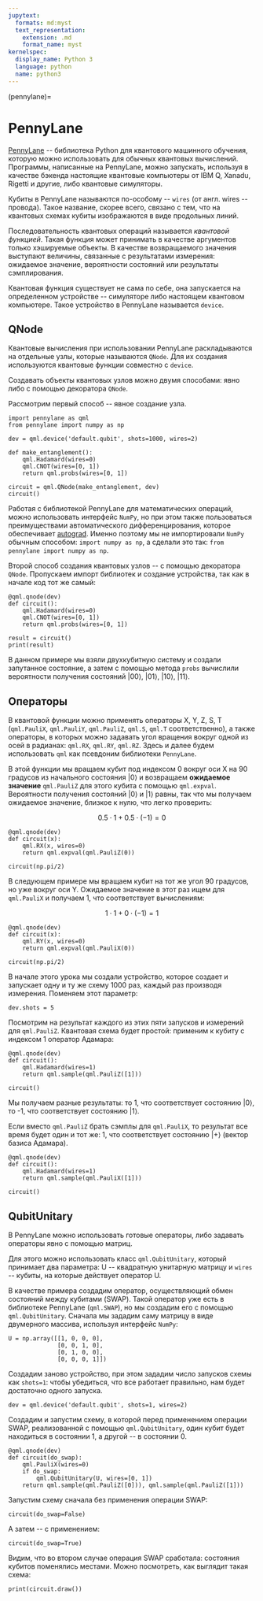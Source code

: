 ```yaml
---
jupytext:
  formats: md:myst
  text_representation:
    extension: .md
    format_name: myst
kernelspec:
  display_name: Python 3
  language: python
  name: python3
---
```


(pennylane)=

# PennyLane

[PennyLane](https://pennylane.ai/) -- библиотека Python для квантового машинного обучения, которую можно использовать для обычных квантовых вычислений. Программы, написанные на PennyLane, можно запускать, используя в качестве бэкенда настоящие квантовые компьютеры от IBM Q, Xanadu, Rigetti и другие, либо квантовые симуляторы.

Кубиты в PennyLane называются по-особому -- `wires` (от англ. wires -- провода). Такое название, скорее всего, связано с тем, что на квантовых схемах кубиты изображаются в виде продольных линий.

Последовательность квантовых операций называется _квантовой функцией_. Такая функция может принимать в качестве аргументов только хэшируемые объекты. В качестве возвращаемого значения выступают величины, связанные с результатами измерения: ожидаемое значение, вероятности состояний или результаты сэмплирования.

Квантовая функция существует не сама по себе, она запускается на определенном устройстве -- симуляторе либо настоящем квантовом компьютере. Такое устройство в PennyLane называется `device`.

## QNode

Квантовые вычисления при использовании PennyLane раскладываются на отдельные узлы, которые называются `QNode`. Для их создания используются квантовые функции совместно с `device`.

Создавать объекты квантовых узлов можно двумя способами: явно либо с помощью декоратора `QNode`.

Рассмотрим первый способ -- явное создание узла.

```{code-cell} ipython3
import pennylane as qml
from pennylane import numpy as np
```


```{code-cell} ipython3
dev = qml.device('default.qubit', shots=1000, wires=2)
```


```{code-cell} ipython3
def make_entanglement():
    qml.Hadamard(wires=0)
    qml.CNOT(wires=[0, 1])
    return qml.probs(wires=[0, 1])
```


```{code-cell} ipython3
circuit = qml.QNode(make_entanglement, dev)
circuit()
```

Работая с библиотекой PennyLane для математических операций, можно использовать интерфейс `NumPy`, но при этом также пользоваться преимуществами автоматического дифференцирования, которое обеспечивает <a href="https://github.com/HIPS/autograd">autograd</a>.
Именно поэтому мы не импортировали `NumPy` обычным способом: `import numpy as np`, а сделали это так: `from pennylane import numpy as np`.

Второй способ создания квантовых узлов -- с помощью декоратора `QNode`. Пропускаем импорт библиотек и создание устройства, так как в начале код тот же самый:


```{code-cell} ipython3
@qml.qnode(dev)
def circuit():
    qml.Hadamard(wires=0)
    qml.CNOT(wires=[0, 1])
    return qml.probs(wires=[0, 1])
```


```{code-cell} ipython3
result = circuit()
print(result)
```

В данном примере мы взяли двухкубитную систему и создали запутанное состояние, а затем с помощью метода `probs` вычислили вероятности получения состояний $|00\rangle$, $|01\rangle$, $|10\rangle$, $|11\rangle$.

## Операторы

В квантовой функции можно применять операторы X, Y, Z, S, T (`qml.PauliX`, `qml.PauliY`, `qml.PauliZ`, `qml.S`, `qml.T` соответственно), а также операторы, в которых можно задавать угол вращения вокруг одной из осей в радианах: `qml.RX`, `qml.RY`, `qml.RZ`. Здесь и далее будем использовать `qml` как псевдоним библиотеки `PennyLane`.

В этой функции мы вращаем кубит под индексом 0 вокруг оси X на 90 градусов из начального состояния $|0\rangle$ и возвращаем **ожидаемое значение** `qml.PauliZ` для этого кубита с помощью `qml.expval`. Вероятности получения состояний $|0\rangle$ и $|1\rangle$ равны, так что мы получаем ожидаемое значение, близкое к нулю, что легко проверить:

$$0.5 \cdot 1 + 0.5 \cdot (-1) = 0$$


```{code-cell} ipython3
@qml.qnode(dev)
def circuit(x):
    qml.RX(x, wires=0)
    return qml.expval(qml.PauliZ(0))

circuit(np.pi/2)
```

В следующем примере мы вращаем кубит на тот же угол 90 градусов, но уже вокруг оси Y. Ожидаемое значение в этот раз ищем для `qml.PauliX` и получаем 1, что соответствует вычислениям:

$$1 \cdot 1 + 0 \cdot (-1) = 1$$


```{code-cell} ipython3
@qml.qnode(dev)
def circuit(x):
    qml.RY(x, wires=0)
    return qml.expval(qml.PauliX(0))

circuit(np.pi/2)
```


В начале этого урока мы создали устройство, которое создает и запускает одну и ту же схему 1000 раз, каждый раз производя измерения. Поменяем этот параметр:


```{code-cell} ipython3
dev.shots = 5
```

Посмотрим на результат каждого из этих пяти запусков и измерений для `qml.PauliZ`. Квантовая схема будет простой: применим к кубиту с индексом 1 оператор Адамара:


```{code-cell} ipython3
@qml.qnode(dev)
def circuit():
    qml.Hadamard(wires=1)
    return qml.sample(qml.PauliZ([1]))

circuit()
```

Мы получаем разные результаты: то 1, что соответствует состоянию $|0\rangle$, то -1, что соответствует состоянию $|1\rangle$.

Если вместо `qml.PauliZ` брать сэмплы для `qml.PauliX`, то результат все время будет один и тот же: 1, что соответствует состоянию $|+\rangle$ (вектор базиса Адамара).


```{code-cell} ipython3
@qml.qnode(dev)
def circuit():
    qml.Hadamard(wires=1)
    return qml.sample(qml.PauliX([1]))

circuit()
```

## QubitUnitary

В PennyLane можно использовать готовые операторы, либо задавать операторы явно с помощью матриц.

Для этого можно использовать класс `qml.QubitUnitary`, который принимает два параметра: U -- квадратную унитарную матрицу и `wires` -- кубиты, на которые действует оператор U.

В качестве примера создадим оператор, осуществляющий обмен состояний между кубитами (SWAP). Такой оператор уже есть в библиотеке PennyLane (`qml.SWAP`), но мы создадим его с помощью `qml.QubitUnitary`. Сначала мы зададим саму матрицу в виде двумерного массива, используя интерфейс `NumPy`:


```{code-cell} ipython3
U = np.array([[1, 0, 0, 0],
              [0, 0, 1, 0],
              [0, 1, 0, 0],
              [0, 0, 0, 1]])
```

Создадим заново устройство, при этом зададим число запусков схемы как `shots=1`: чтобы убедиться, что все работает правильно, нам будет достаточно одного запуска.


```{code-cell} ipython3
dev = qml.device('default.qubit', shots=1, wires=2)
```

Создадим и запустим схему, в которой перед применением операции SWAP, реализованной с помощью `qml.QubitUnitary`, один кубит будет находиться в состоянии 1, а другой -- в состоянии 0.


```{code-cell} ipython3
@qml.qnode(dev)
def circuit(do_swap):
    qml.PauliX(wires=0)
    if do_swap:
        qml.QubitUnitary(U, wires=[0, 1])
    return qml.sample(qml.PauliZ([0])), qml.sample(qml.PauliZ([1]))
```

Запустим схему сначала без применения операции SWAP:


```{code-cell} ipython3
circuit(do_swap=False)
```

А затем -- с применением:


```{code-cell} ipython3
circuit(do_swap=True)
```

Видим, что во втором случае операция SWAP сработала: состояния кубитов поменялись местами. Можно посмотреть, как выглядит такая схема:


```{code-cell} ipython3
print(circuit.draw())
```
